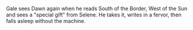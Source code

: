 Gale sees Dawn again when he reads South of the Border, West of the Sun and sees a "special gift" from Selene. He takes it, writes in a fervor, then falls asleep without the machine.